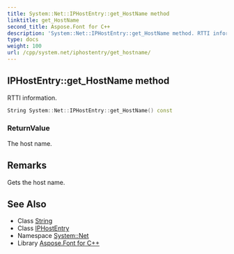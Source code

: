 ```yaml
---
title: System::Net::IPHostEntry::get_HostName method
linktitle: get_HostName
second_title: Aspose.Font for C++
description: 'System::Net::IPHostEntry::get_HostName method. RTTI information in C++.'
type: docs
weight: 100
url: /cpp/system.net/iphostentry/get_hostname/
---
```

## IPHostEntry::get_HostName method


RTTI information.

```cpp
String System::Net::IPHostEntry::get_HostName() const
```


### ReturnValue

The host name.
## Remarks


Gets the host name. 
## See Also

* Class [String](../../../system/string/)
* Class [IPHostEntry](../)
* Namespace [System::Net](../../)
* Library [Aspose.Font for C++](../../../)
